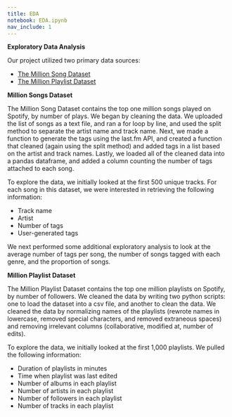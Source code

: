 ```yaml
---
title: EDA
notebook: EDA.ipynb
nav_include: 1
---
```



**Exploratory Data Analysis**

Our project utilized two primary data sources:
* [The Million Song Dataset](https://labrosa.ee.columbia.edu/millionsong/lastfm)
* [The Million Playlist Dataset](http://recsys-challenge.spotify.com)

**Million Songs Dataset**

The Million Song Dataset contains the top one million songs played on Spotify, by number of plays. We began by cleaning the data. We uploaded the list of songs as a text file, and ran a for loop by line, and used the split method to separate the artist name and track name. Next, we made a function to generate the tags using the last.fm API, and created a function that cleaned (again using the split method) and added tags in a list based on the artist and track names. Lastly, we loaded all of the cleaned data into a pandas dataframe, and added a column counting the number of tags attached to each song.

To explore the data, we initially looked at the first 500 unique tracks. For each song in this dataset, we were interested in retrieving the following information:
* Track name
* Artist
* Number of tags
* User-generated tags

We next performed some additional exploratory analysis to look at the average number of tags per song, the number of songs tagged with each genre, and the proportion of songs.


**Million Playlist Dataset**

The Million Playlist Dataset contains the top one million playlists on Spotify, by number of followers. We cleaned the data by writing two python scripts: one to load the dataset into a csv file, and another to clean the data. We cleaned the data by normalizing names of the playlists (rewrote names in lowercase, removed special characters, and removed extraneous spaces) and removing irrelevant columns (collaborative, modified at, number of edits).

To explore the data, we initially looked at the first 1,000 playlists. We pulled the following information:
* Duration of playlists in minutes
* Time when playlist was last edited
* Number of albums in each playlist
* Number of artists in each playlist
* Number of followers in each playlist
* Number of tracks in each playlist




```python

```

